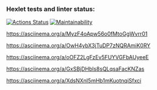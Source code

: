 ### Hexlet tests and linter status:
[![Actions Status](https://github.com/Oksana-FF/frontend-project-44/workflows/hexlet-check/badge.svg)](https://github.com/Oksana-FF/frontend-project-44/actions)
[![Maintainability](https://api.codeclimate.com/v1/badges/740d11b590b1744b596f/maintainability)](https://codeclimate.com/github/Oksana-FF/frontend-project-44/maintainability)

https://asciinema.org/a/MyzF4oApw56o0fMtoGgWvrr01

https://asciinema.org/a/OwH4ybX3jTuDP7zNQRAmiK0RY

https://asciinema.org/a/oOFZ2LgFzEv5FUYVGFbAUyeeE

https://asciinema.org/a/GxSBjDHbls8sQLqsaFacKNZas

https://asciinema.org/a/XdsNXnI5mHb1mKuotnqiSfxci

